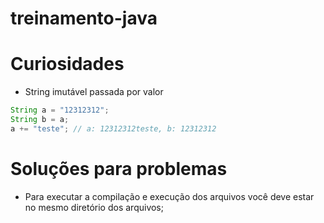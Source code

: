 # treinamento-java

# Curiosidades
- String imutável passada por valor
```java
String a = "12312312";
String b = a;
a += "teste"; // a: 12312312teste, b: 12312312
```

# Soluções para problemas
- Para executar a compilação e execução dos arquivos você deve estar no mesmo diretório dos arquivos;